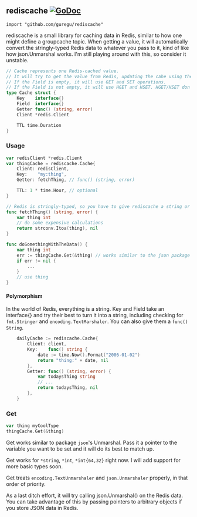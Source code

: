 ## rediscache [![GoDoc](https://godoc.org/github.com/guregu/rediscache?status.svg)](https://godoc.org/github.com/guregu/rediscache) 
`import "github.com/guregu/rediscache"`

rediscache is a small library for caching data in Redis, similar to how one might define a groupcache topic. When getting a value, it will automatically convert the stringly-typed Redis data to whatever you pass to it, kind of like how json.Unmarshal works. I'm still playing around with this, so consider it unstable. 

```go
// Cache represents one Redis-cached value.
// It will try to get the value from Redis, updating the cahe using the getter if necessary.
// If the Field is empty, it will use GET and SET operations.
// If the Field is not empty, it will use HGET and HSET. HGET/HSET don't support TTLs.
type Cache struct {
	Key    interface{}
	Field  interface{}
	Getter func() (string, error)
	Client *redis.Client

	TTL time.Duration
}
```

### Usage

```go
var redisClient *redis.Client
var thingCache = rediscache.Cache{
	Client: redisClient,
	Key:    "my:thing",
	Getter: fetchThing, // func() (string, error)

	TTL: 1 * time.Hour, // optional
}

// Redis is stringly-typed, so you have to give rediscache a string or an error.
func fetchThing() (string, error) {
	var thing int
	// do some expensive calculations
	return strconv.Itoa(thing), nil
}

func doSomethingWithTheData() {
	var thing int
	err := thingCache.Get(&thing) // works similar to the json package
	if err != nil {
		...
	}
	// use thing
}
```

#### Polymorphism
In the world of Redis, everything is a string. Key and Field take an interface{} and try their best to turn it into a string, including checking for `fmt.Stringer` and `encoding.TextMarshaler`. You can also give them a `func() String`. 

```go
	dailyCache := rediscache.Cache{
		Client: client,
		Key:    func() string {
			date := time.Now().Format("2006-01-02")
			return "thing:" + date, nil
		},
		Getter: func() (string, error) {
			var todaysThing string
			// ...
			return todaysThing, nil
		},
	}
```

### Get
```go
var thing myCoolType
thingCache.Get(&thing)
```

Get works similar to package `json`'s Unmarshal. Pass it a pointer to the variable you want to be set and it will do its best to match up. 

Get works for `*string`, `*int`, `*int{64,32}` right now. I will add support for more basic types soon.

Get treats `encoding.TextUnmarshaler` and `json.Unmarshaler` properly, in that order of priority. 

As a last ditch effort, it will try calling json.Unmarshal() on the Redis data. You can take advantage of this by passing pointers to arbitrary objects if you store JSON data in Redis. 